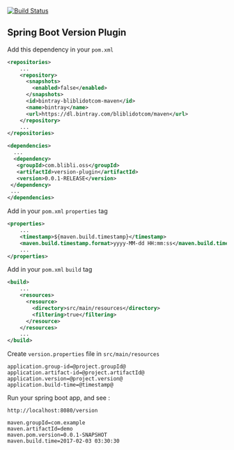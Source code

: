 [![Build Status](https://travis-ci.org/bliblidotcom/version-plugin.svg?branch=master)](https://travis-ci.org/bliblidotcom/version-plugin)

Spring Boot Version Plugin
--------------------------

Add this dependency in your ```pom.xml```

```xml
<repositories>
    ...
    <repository>
      <snapshots>
        <enabled>false</enabled>
      </snapshots>
      <id>bintray-bliblidotcom-maven</id>
      <name>bintray</name>
      <url>https://dl.bintray.com/bliblidotcom/maven</url>
    </repository>
    ...
</repositories>
```

```xml
<dependencies>
  ...
  <dependency>
   <groupId>com.blibli.oss</groupId>
   <artifactId>version-plugin</artifactId>
   <version>0.0.1-RELEASE</version>
 </dependency>
 ...
</dependencies>
```

Add in your `pom.xml` `properties` tag

 ```xml
 <properties>
     ...
     <timestamp>${maven.build.timestamp}</timestamp>
     <maven.build.timestamp.format>yyyy-MM-dd HH:mm:ss</maven.build.timestamp.format>
     ...
 </properties>
 ```

Add in your `pom.xml` `build` tag

```xml
<build>
    ...
    <resources>
      <resource>
        <directory>src/main/resources</directory>
        <filtering>true</filtering>
      </resource>
    </resources>
    ...
</build>
```

Create `version.properties` file in `src/main/resources`

```properties
application.group-id=@project.groupId@
application.artifact-id=@project.artifactId@
application.version=@project.version@
application.build-time=@timestamp@
```

Run your spring boot app, and see :

```
http://localhost:8080/version
```

```text
maven.groupId=com.example
maven.artifactId=demo
maven.pom.version=0.0.1-SNAPSHOT
maven.build.time=2017-02-03 03:30:30
```
